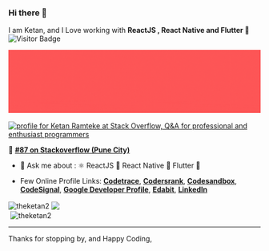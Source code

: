 ### Hi there 👋
I am Ketan,
and I Love working with **ReactJS
, React
Native and Flutter 📱** ![Visitor Badge](https://visitor-badge.laobi.icu/badge?page_id=theketan2) 


<a href="https://www.linkedin.com/in/theketan2/"><img width="" src="https://raw.githubusercontent.com/TheKetan2/theketan2/main/Linked%20In%20Wall.gif"></a>


<a href="https://stackoverflow.com/users/5669120/ketan-ramteke"><img src="https://stackoverflow.com/users/flair/5669120.png" width="208" height="58" alt="profile for Ketan Ramteke at Stack Overflow, Q&amp;A for professional and enthusiast programmers" title="profile for Ketan Ramteke at Stack Overflow, Q&amp;A for professional and enthusiast programmers"></a> 

🏅 [**#87 on Stackoverflow (Pune City)**][7]

- 💬 Ask me about : ⚛ ReactJS 📱 React Native 📱 Flutter 💙

- Few Online Profile Links: [**Codetrace**][10],  [**Codersrank**][1],  [**Codesandbox**][9],  [**CodeSignal**][2], [**Google Developer Profile**][3],  [**Edabit**][4],  [**LinkedIn**][5]

<div>
  <img align="center" width="380px" src="https://github-readme-stats.vercel.app/api/top-langs?username=theketan2&show_icons=true&locale=en&layout=compact&theme=algolia" alt="theketan2" />
  <a href="https://profile.codersrank.io/user/theketan2"><img  align="center" width="380px" src="https://cr-ss-service.azurewebsites.net/api/ScreenShot?widget=summary&username=TheKetan2"></a>
</div>


<div/>

<div >&nbsp;<img align="center" width="375px" src="https://github-readme-stats.vercel.app/api?username=theketan2&show_icons=true&theme=algolia&include_all_commits=true&count_private=true" alt="theketan2" />  </div>
<p/>


-----------------------------------------------------

Thanks for stopping by, and Happy Coding,


  [1]: https://profile.codersrank.io/user/theketan2
  [2]: https://app.codesignal.com/profile/theketan2
  [3]: https://developers.google.com/profile/u/104430876065192851674
  [4]: https://edabit.com/user/xsDyJstYoBZRS8pJH
  [5]: https://www.linkedin.com/in/theketan2/
  [6]: https://www.buymeacoffee.com/theketan2
  [7]: https://data.stackexchange.com/stackoverflow/query/edit/1388077
  [8]: https://i.stack.imgur.com/eT3h6.gif
  [9]: https://codesandbox.io/u/TheKetan2
  [10]: https://codetrace.com/users/TheKetan2
<!--

<a href="https://profile.codersrank.io/user/theketan2"><img width="480"  src="https://cr-skills-chart-widget.azurewebsites.net/api/api?username=theketan2"></a>

Here are some ideas to get you started:

- 🔭 I’m currently working on ....

- 🌱 I’m currently learning .... - 🌱 I’m currently learning Jetpack Compose 🚀📱, Docker🐋, Kubernetes ☸️
- 👯 I’m looking to collaborate on ....
- 🤔 I’m looking for help with ....
- 💬 Ask me about ....
- 📫 How to reach me: .... Not programming today, cheating commit, sorry 😔
- 😄 Pronouns: ....
- ⚡ Fun fact: .... Feeling lazy today 🥲
- 📫 How to reach me: ketantooforhire@gmail.com

-->
